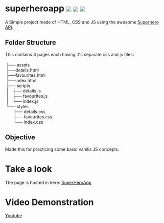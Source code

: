 # superheroapp  <img src='https://img.shields.io/badge/%20%3E__%20-%20html%20-green'> <img src='https://img.shields.io/badge/%20%3E__%20-%20CSS%20-green'> <img src='https://img.shields.io/badge/%20%3E__%20-%20JS%20-green'>
A Simple project made of HTML, CSS and JS using the awesome [Superhero API](https://superheroapi.com/).

## Folder Structure
This contains 3 pages each having it's separate css and js files:<br><br>
    &nbsp;├── assets<br>
    &nbsp;├──details.html<br>
    &nbsp;├──favourites.html<br>
    &nbsp;├──index.html<br>
    &nbsp;├── scripts<br>
    &nbsp;│   ├── details.js<br>
    &nbsp;│   ├── favourites.js<br>
    &nbsp;│   └── index.js<br>
    &nbsp;└── styles<br>
&nbsp;&nbsp;&nbsp;&nbsp;&nbsp;&nbsp;&nbsp;├── details.css<br>
&nbsp;&nbsp;&nbsp;&nbsp;&nbsp;&nbsp;&nbsp;├── favourites.css<br>
&nbsp;&nbsp;&nbsp;&nbsp;&nbsp;&nbsp;&nbsp;└── index.css<br>
        
## Objective
Made this for practicing some basic vanilla JS concepts.

# Take a look
The page is hosted in here: [SuperHeroApp](https://hackerspider007.github.io/superhero-website/index.html)

# Video Demonstration
[Youtube]()
